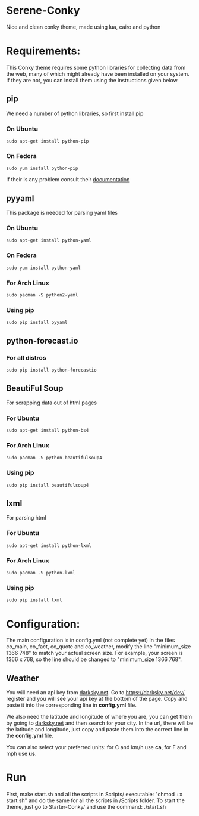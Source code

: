 # Serene-Conky
Nice and clean conky theme, made using lua, cairo and python

# Requirements:
This Conky theme requires some python libraries for collecting data from the web, many of which might already have been installed on your system. If they are not, you can install them using the instructions given below.

## pip
We need a number of python libraries, so first install pip
### On Ubuntu
    sudo apt-get install python-pip
### On Fedora
    sudo yum install python-pip
If their is any problem consult their [documentation](https://pip.pypa.io/en/stable/installing.html)

## pyyaml
This package is needed for parsing yaml files
### On Ubuntu
    sudo apt-get install python-yaml
### On Fedora
    sudo yum install python-yaml
### For Arch Linux
    sudo pacman -S python2-yaml
### Using pip
    sudo pip install pyyaml

## python-forecast.io  
### For all distros
    sudo pip install python-forecastio

## BeautiFul Soup
For scrapping data out of html pages
### For Ubuntu
    sudo apt-get install python-bs4
### For Arch Linux
    sudo pacman -S python-beautifulsoup4
### Using pip
    sudo pip install beautifulsoup4

## lxml
For parsing html
### For Ubuntu
    sudo apt-get install python-lxml
### For Arch Linux
    sudo pacman -S python-lxml
### Using pip
    sudo pip install lxml

# Configuration:
The main configuration is in config.yml (not complete yet)
In the files co_main, co_fact, co_quote and co_weather, modify the line "minimum_size 1366 748" to match your actual screen size. For example, your screen is 1366 x 768, so the line should be changed to "minimum_size 1366 768".

## Weather
You will need an api key from [darksky.net](https://darksky.net). Go to <https://darksky.net/dev/>, register and you will see your api key at the bottom of the page. Copy and paste it into the corresponding line in **config.yml** file.

We also need the latitude and longitude of where you are, you can get them by going to [darksky.net](https://darksky.net) and then search for your city. In the url, there will be the latitude and longitude, just copy and paste them into the correct line in the **config.yml** file.

You can also select your preferred units: for C and km/h use **ca**, for F and mph use **us**.

# Run
First, make start.sh and all the scripts in Scripts/ executable:
 "chmod +x start.sh" and do the same for all the scripts in /Scripts folder.
To start the theme, just go to Starter-Conky/ and use the command:
    ./start.sh
